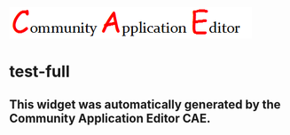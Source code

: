 ![CAE](https://github.com/patricia-cae/frontendComponent-119/blob/gh-pages/img/logo.png)  

test-full
===================


This widget was automatically generated by the Community Application Editor CAE.  
---------------
